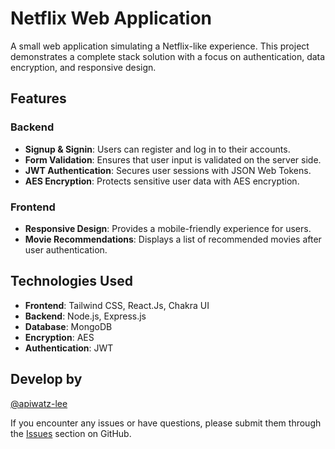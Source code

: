 # Netflix Web Application

A small web application simulating a Netflix-like experience. This project demonstrates a complete stack solution with a focus on authentication, data encryption, and responsive design.

## Features

### Backend
- **Signup & Signin**: Users can register and log in to their accounts.
- **Form Validation**: Ensures that user input is validated on the server side.
- **JWT Authentication**: Secures user sessions with JSON Web Tokens.
- **AES Encryption**: Protects sensitive user data with AES encryption.

### Frontend
- **Responsive Design**: Provides a mobile-friendly experience for users.
- **Movie Recommendations**: Displays a list of recommended movies after user authentication.

## Technologies Used

- **Frontend**: Tailwind CSS, React.Js, Chakra UI
- **Backend**: Node.js, Express.js 
- **Database**: MongoDB
- **Encryption**: AES
- **Authentication**: JWT

## Develop by
[@apiwatz-lee](https://github.com/apiwatz-lee)

If you encounter any issues or have questions, please submit them through the [Issues](https://github.com/apiwatz-lee/x-surface-test/issues) section on GitHub.
